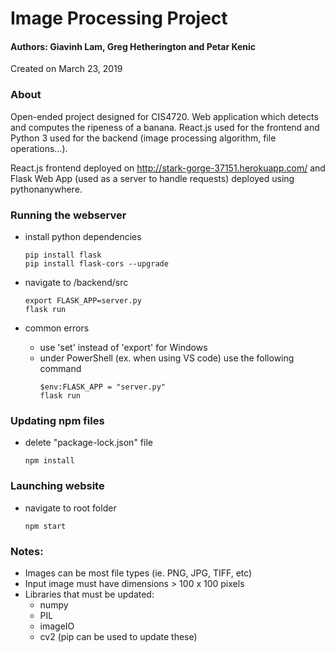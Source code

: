 # Image Processing Project
#### Authors: Giavinh Lam, Greg Hetherington and Petar Kenic
Created on March 23, 2019

### About
Open-ended project designed for CIS4720. Web application which detects and computes the ripeness of a banana.
React.js used for the frontend and Python 3 used for the backend (image processing algorithm, file operations...).

React.js frontend deployed on http://stark-gorge-37151.herokuapp.com/ and Flask Web App (used as a server to handle requests) deployed using pythonanywhere.

### Running the webserver

* install python dependencies
    ```
    pip install flask
    pip install flask-cors --upgrade
    ```
* navigate to /backend/src

    ```
    export FLASK_APP=server.py
    flask run
    ```
* common errors
    * use 'set' instead of 'export' for Windows
    * under PowerShell (ex. when using VS code) use the following command
        ```
        $env:FLASK_APP = "server.py"
        flask run
        ```
      
### Updating npm files

* delete "package-lock.json" file
    
    ```
    npm install
    ```
    
### Launching website
* navigate to root folder

    ```
    npm start
    ```


### Notes:
* Images can be most file types (ie. PNG, JPG, TIFF, etc)
* Input image must have dimensions > 100 x 100 pixels
* Libraries that must be updated:
    * numpy
    * PIL
    * imageIO
    * cv2
    (pip can be used to update these)

